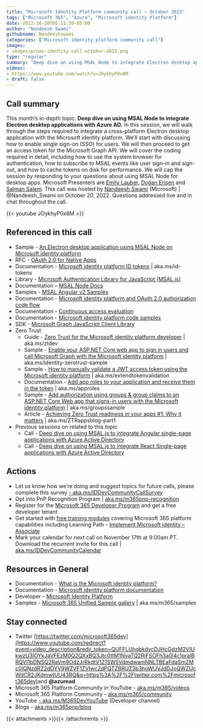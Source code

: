 ```yaml
---
title: "Microsoft Identity Platform community call – October 2022"
tags: ["Microsoft 365", "Azure", "Microsoft identity Platform"]
date: 2022-10-20T05:11:59-05:00
author: "Nandeesh Swami"
githubname: Nandeeshswami
categories: ["Microsoft identity platform community call"]
images:
- images/promo-identity-call-october-2022.png
type: "regular"
summary: "Deep dive on using MSAL Node to integrate Electron desktop applications with Azure AD.  Overview of MSAL Node, OAuth 2.0 native app best practices, enabling single sign-on (SSO), acquiring a token for Microsoft Graph, calling Microsoft Graph and Q & A."
videos:
- https://www.youtube.com/watch?v=JOykhyP0x8M
- draft: false
---
```



## Call summary

This month’s in-depth topic: **Deep dive on using MSAL Node to integrate Electron desktop applications with Azure AD.** In this session, we will walk through the steps required to integrate a cross-platform Electron desktop application with the Microsoft identity platform. We’ll start with discussing how to enable single sign-on (SSO) for users. We will then proceed to get an access token for the Microsoft Graph API. We will cover the coding required in detail, including how to use the system browser for authentication, how to subscribe to MSAL events like user sign-in and sign-out, and how to cache tokens on disk for performance. We will cap the session by responding to your questions about using MSAL Node for desktop apps. Microsoft Presenters are [Emily Lauber](https://www.linkedin.com/in/emlauber/), [Doğan Erişen](https://www.linkedin.com/in/doganerisen/) and [Salman Salem](https://www.linkedin.com/in/salman-salem/). This call was hosted by [Nandeesh Swami](https://twitter.com/Nandeesh_Swami) (Microsoft) \| @Nandeesh_Swami on October 20, 2022. Questions addressed live and in chat throughout the call.

{{< youtube JOykhyP0x8M >}}

## Referenced in this call

* Sample - [An Electron desktop application using MSAL Node on Microsoft identity platform](https://github.com/Azure-Samples/ms-identity-javascript-nodejs-desktop)
* RFC - [OAuth 2.0 for Native Apps](https://www.rfc-editor.org/rfc/rfc8252)
* Documentation - [Microsoft identity platform ID tokens](https://learn.microsoft.com/azure/active-directory/develop/id-tokens) \| aka.ms/id-tokens
* Library - [Microsoft Authentication Library for JavaScript (MSAL.js)](https://github.com/AzureAD/microsoft-authentication-library-for-js)
* Documentation – [MSAL Node Docs](https://github.com/AzureAD/microsoft-authentication-library-for-js/tree/dev/lib/msal-node/docs)
* Samples - [MSAL Angular v2 Samples](https://github.com/AzureAD/microsoft-authentication-library-for-js/tree/dev/samples/msal-angular-v2-samples)
* Documentation - [Microsoft identity platform and OAuth 2.0 authorization code flow](https://learn.microsoft.com/azure/active-directory/develop/v2-oauth2-auth-code-flow)
* Documentation - [Continuous access evaluation](https://learn.microsoft.com/azure/active-directory/conditional-access/concept-continuous-access-evaluation)
* Documentation - [Microsoft identity platform code samples](https://learn.microsoft.com/azure/active-directory/develop/sample-v2-code)
* SDK - [Microsoft Graph JavaScript Client Library](https://github.com/microsoftgraph/msgraph-sdk-javascript)
* Zero Trust
    * Guide - [Zero Trust for the Microsoft identity platform developer](https://azure.microsoft.com/resources/zero-trust-for-the-microsoft-identity-platform-developer/) \| aka.ms/ztdev
    * Sample - [Enable your ASP.NET Core web app to sign in users and call Microsoft Graph with the Microsoft identity platform](https://github.com/Azure-Samples/active-directory-aspnetcore-webapp-openidconnect-v2/blob/master/2-WebApp-graph-user/2-1-Call-MSGraph/README.md) \| aka.ms/identity-zerotrust-sample
    * Sample - [How to manually validate a JWT access token using the Microsoft identity platform](https://github.com/Azure-Samples/active-directory-dotnet-webapi-manual-jwt-validation/blob/master/README.md) \| aka.ms/extendtokenvalidation
    * Documentation - [Add app roles to your application and receive them in the token](https://learn.microsoft.com/azure/active-directory/develop/howto-add-app-roles-in-azure-ad-apps) \| aka.ms/approles
    * Sample - [Add authorization using groups & group claims to an ASP.NET Core Web app that signs-in users with the Microsoft identity platform](https://github.com/Azure-Samples/active-directory-aspnetcore-webapp-openidconnect-v2/blob/master/5-WebApp-AuthZ/5-2-Groups/README.md) \| aka.ms/groupssample
    * Article - [Achieving Zero Trust readiness in your apps \#1: Why it matters](https://techcommunity.microsoft.com/t5/microsoft-entra-azure-ad-blog/achieving-zero-trust-readiness-in-your-apps-1-why-it-matters/ba-p/2959972) \| aka.ms/ZTRappsblog-part1
* Previous sessions on related to this topic
    * Call - [Deep dive on using MSAL.js to integrate Angular single-page applications with Azure Active Directory](https://pnp.github.io/blog/microsoft-identity-platform-community-call/microsoft-identity-platform-community-call-august-2022/)
    * Call - [Deep dive on using MSAL.js to integrate React Single-page applications with Azure Active Directory](https://pnp.github.io/blog/microsoft-identity-platform-community-call/microsoft-identity-platform-community-call-july-2022/)

## Actions

* Let us know how we’re doing and suggest topics for future calls, please complete this survey [- aka.ms/IDDevCommunityCallSurvey](https://aka.ms/IDDevCommunityCallSurvey)
* Opt into PnP Recognition Program \| [aka.ms/m365pnp-recognition](https://aka.ms/m365pnp-recognition)
* Register for the [Microsoft 365 Developer Program](https://aka.ms/m365/devprogram) and get a free developer tenant
* Get started with [free training modules](https://aka.ms/m365/dev/learn) covering Microsoft 365 platform capabilities including Learning Path - [Implement Microsoft identity – Associate](https://docs.microsoft.com/learn/paths/m365-identity-associate/)
* Mark your calendar for next call on November 17th at 9:00am PT. Download the recurrent invite for this call \| [aka.ms/IDDevCommunityCalendar](https://aka.ms/IDDevCommunityCalendar)

## Resources in General

* Documentation - [What is the Microsoft identity platform?](https://docs.microsoft.com/azure/active-directory/develop/v2-overview)
* Documentation - [Microsoft identity platform documentation](https://docs.microsoft.com/azure/active-directory/develop/)
* Developer – [Microsoft Identity Platform](https://developer.microsoft.com/identity)
* Samples - [Microsoft 365 Unified Sample gallery](https://adoption.microsoft.com/sample-solution-gallery/) \| aka.ms/m365/samples

## Stay connected

* Twitter [https://twitter.com/microsoft365dev](https://www.youtube.com/redirect?event=video_description&redir_token=QUFFLUhqbkdvcDJHcGdzM2VIUkwzU3lOYkJaVFEzM0Q2QXxBQ3Jtc0ttM1NyaTQ2RjFSOFh3a0l4c1pralBRQVI1bDNSQ2RaVm9OdzJrRkdtV1Z1SW5VdmdwamNNLTBEaFdaSmZMc0lQNzdRZ2dDYV9WZVF1ZVIwc2dPQTZBRUZ3b3hoWUVJdDJoQWZUcWdCR2JKdmwtUU43RQ&q=https%3A%2F%2Ftwitter.com%2Fmicrosoft365dev)​ and **@azuread**
* Microsoft 365 Platform Community in YouTube - [aka.ms/m365/videos](https://aka.ms/m365/videos)
* Microsoft 365 Platform Community - [aka.ms/m365/community](http://aka.ms/m365/community)
* YouTube [- aka.ms/M365DevYouTube](https://www.youtube.com/redirect?event=video_description&redir_token=QUFFLUhqa3RzWmpNU2VPRmh6dXBad3hKMmxySjBaQVl6Z3xBQ3Jtc0trVjYyeXZlSXZiX0JydHlyeHdqcTRSUnczX2xrVDloOWhzeGVCYXFibjBiM1VpXzFOd2dZX2dJdlNYQWYtekcyWXZOTHp3VkdoU2JsdmNVQ3dtdkw2ZHF0cVdCS29TQmJ1Z3hoVmJyd3JtYlFxUW92WQ&q=https%3A%2F%2Faka.ms%2FM365DevYouTube)​ (Developer channel)
* Blogs - [aka.ms/m365pnp/blog](https://aka.ms/m365pnp/blog)

{{< attachments >}}{{< /attachments >}}
